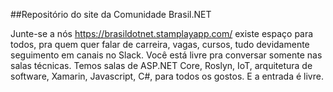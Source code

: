 
##Repositório do site da Comunidade Brasil.NET

Junte-se a nós https://brasildotnet.stamplayapp.com/ existe espaço para todos, pra quem quer falar de carreira, vagas, cursos, tudo devidamente seguimento em canais no Slack. Você está livre pra conversar somente nas salas técnicas. Temos salas de ASP.NET Core, Roslyn, IoT, arquitetura de software, Xamarin, Javascript, C#, para todos os gostos. E a entrada é livre.
